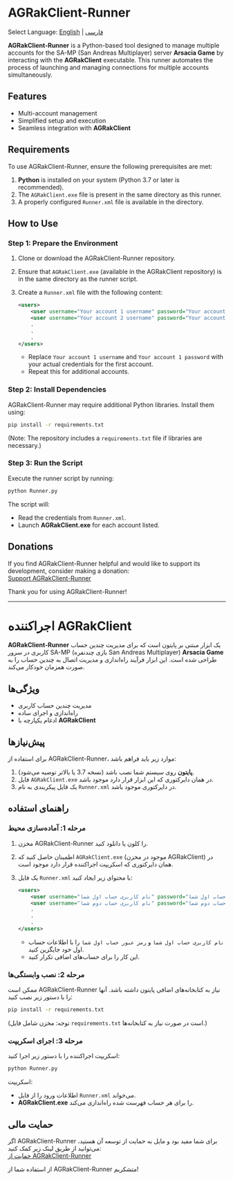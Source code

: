 # AGRakClient-Runner

Select Language: [English](#english_lang_toofan) | [فارسی](#persian_lang_toofan)

<a id="english_lang_toofan"></a>

**AGRakClient-Runner** is a Python-based tool designed to manage multiple accounts for the SA-MP (San Andreas Multiplayer) server **Arsacia Game** by interacting with the **AGRakClient** executable. This runner automates the process of launching and managing connections for multiple accounts simultaneously.

## Features
- Multi-account management
- Simplified setup and execution
- Seamless integration with **AGRakClient**

## Requirements
To use AGRakClient-Runner, ensure the following prerequisites are met:

1. **Python** is installed on your system (Python 3.7 or later is recommended).
2. The `AGRakClient.exe` file is present in the same directory as this runner.
3. A properly configured `Runner.xml` file is available in the directory.

## How to Use
### Step 1: Prepare the Environment
1. Clone or download the AGRakClient-Runner repository.
2. Ensure that `AGRakClient.exe` (available in the AGRakClient repository) is in the same directory as the runner script.
3. Create a `Runner.xml` file with the following content:

   ```xml
   <users>
       <user username="Your account 1 username" password="Your account 1 password" />
       <user username="Your account 2 username" password="Your account 2 password" />
       .
       .
       .
   </users>
   ```

   - Replace `Your account 1 username` and `Your account 1 password` with your actual credentials for the first account.
   - Repeat this for additional accounts.

### Step 2: Install Dependencies
AGRakClient-Runner may require additional Python libraries. Install them using:

```bash
pip install -r requirements.txt
```

(Note: The repository includes a `requirements.txt` file if libraries are necessary.)

### Step 3: Run the Script
Execute the runner script by running:

```bash
python Runner.py
```

The script will:
- Read the credentials from `Runner.xml`.
- Launch **AGRakClient.exe** for each account listed.

## Donations
If you find AGRakClient-Runner helpful and would like to support its development, consider making a donation:  
[Support AGRakClient-Runner](https://reymit.ir/dawshtoofan)

Thank you for using AGRakClient-Runner!

---

<a id="persian_lang_toofan"></a>

# اجراکننده AGRakClient

**AGRakClient-Runner** یک ابزار مبتنی بر پایتون است که برای مدیریت چندین حساب کاربری در سرور SA-MP (بازی چندنفره San Andreas Multiplayer) **Arsacia Game** طراحی شده است. این ابزار فرآیند راه‌اندازی و مدیریت اتصال به چندین حساب را به صورت همزمان خودکار می‌کند.

## ویژگی‌ها
- مدیریت چندین حساب کاربری
- راه‌اندازی و اجرای ساده
- ادغام یکپارچه با **AGRakClient**

## پیش‌نیازها
برای استفاده از AGRakClient-Runner، موارد زیر باید فراهم باشد:

1. **پایتون** روی سیستم شما نصب باشد (نسخه 3.7 یا بالاتر توصیه می‌شود).
2. فایل `AGRakClient.exe` در همان دایرکتوری که این ابزار قرار دارد موجود باشد.
3. یک فایل پیکربندی به نام `Runner.xml` در دایرکتوری موجود باشد.

## راهنمای استفاده
### مرحله 1: آماده‌سازی محیط
1. مخزن AGRakClient-Runner را کلون یا دانلود کنید.
2. اطمینان حاصل کنید که `AGRakClient.exe` (موجود در مخزن AGRakClient) در همان دایرکتوری که اسکریپت اجراکننده قرار دارد موجود است.
3. یک فایل `Runner.xml` با محتوای زیر ایجاد کنید:

   ```xml
   <users>
       <user username="نام کاربری حساب اول شما" password="رمز عبور حساب اول شما" />
       <user username="نام کاربری حساب دوم شما" password="رمز عبور حساب دوم شما" />
       .
       .
       .
   </users>
   ```

   - `نام کاربری حساب اول شما` و `رمز عبور حساب اول شما` را با اطلاعات حساب اول خود جایگزین کنید.
   - این کار را برای حساب‌های اضافی تکرار کنید.

### مرحله 2: نصب وابستگی‌ها
ممکن است AGRakClient-Runner نیاز به کتابخانه‌های اضافی پایتون داشته باشد. آنها را با دستور زیر نصب کنید:

```bash
pip install -r requirements.txt
```

(توجه: مخزن شامل فایل `requirements.txt` است در صورت نیاز به کتابخانه‌ها.)

### مرحله 3: اجرای اسکریپت
اسکریپت اجراکننده را با دستور زیر اجرا کنید:

```bash
python Runner.py
```

اسکریپت:
- اطلاعات ورود را از فایل `Runner.xml` می‌خواند.
- **AGRakClient.exe** را برای هر حساب فهرست شده راه‌اندازی می‌کند.

## حمایت مالی
اگر AGRakClient-Runner برای شما مفید بود و مایل به حمایت از توسعه آن هستید، می‌توانید از طریق لینک زیر کمک کنید:  
[حمایت از AGRakClient-Runner](https://reymit.ir/dawshtoofan)

از استفاده شما از AGRakClient-Runner متشکریم!


